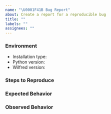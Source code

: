 ```yaml
---
name: "\U0001F41B Bug Report"
about: Create a report for a reproducible bug
title: ""
labels: ""
assignees: ""
---
```


### Environment

- Installation type: <!-- homebrew/pip -->
- Python version: <!-- Example: 3.7.13 -->
- Wilfred version: <!-- Example: 1.0, 2.0, …, master -->

### Steps to Reproduce

<!-- What did you expect to happen? -->

### Expected Behavior

<!-- What happened instead? -->

### Observed Behavior
